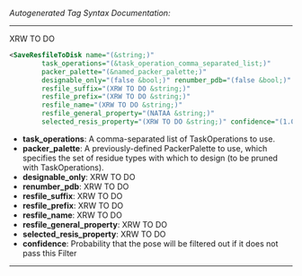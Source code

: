 <!-- THIS IS AN AUTOGENERATED FILE: Don't edit it directly, instead change the schema definition in the code itself. -->

_Autogenerated Tag Syntax Documentation:_

---
XRW TO DO

```xml
<SaveResfileToDisk name="(&string;)"
        task_operations="(&task_operation_comma_separated_list;)"
        packer_palette="(&named_packer_palette;)"
        designable_only="(false &bool;)" renumber_pdb="(false &bool;)"
        resfile_suffix="(XRW TO DO &string;)"
        resfile_prefix="(XRW TO DO &string;)"
        resfile_name="(XRW TO DO &string;)"
        resfile_general_property="(NATAA &string;)"
        selected_resis_property="(XRW TO DO &string;)" confidence="(1.0 &real;)" />
```

-   **task_operations**: A comma-separated list of TaskOperations to use.
-   **packer_palette**: A previously-defined PackerPalette to use, which specifies the set of residue types with which to design (to be pruned with TaskOperations).
-   **designable_only**: XRW TO DO
-   **renumber_pdb**: XRW TO DO
-   **resfile_suffix**: XRW TO DO
-   **resfile_prefix**: XRW TO DO
-   **resfile_name**: XRW TO DO
-   **resfile_general_property**: XRW TO DO
-   **selected_resis_property**: XRW TO DO
-   **confidence**: Probability that the pose will be filtered out if it does not pass this Filter

---
